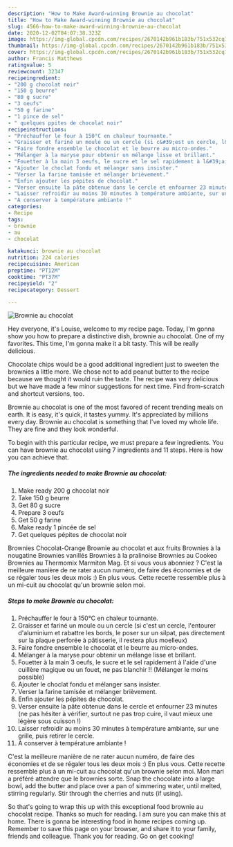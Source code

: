 ```yaml
---
description: "How to Make Award-winning Brownie au chocolat"
title: "How to Make Award-winning Brownie au chocolat"
slug: 4566-how-to-make-award-winning-brownie-au-chocolat
date: 2020-12-02T04:07:38.323Z
image: https://img-global.cpcdn.com/recipes/2670142b961b183b/751x532cq70/brownie-au-chocolat-photo-principale-de-la-recette.jpg
thumbnail: https://img-global.cpcdn.com/recipes/2670142b961b183b/751x532cq70/brownie-au-chocolat-photo-principale-de-la-recette.jpg
cover: https://img-global.cpcdn.com/recipes/2670142b961b183b/751x532cq70/brownie-au-chocolat-photo-principale-de-la-recette.jpg
author: Francis Matthews
ratingvalue: 5
reviewcount: 32347
recipeingredient:
- "200 g chocolat noir"
- "150 g beurre"
- "80 g sucre"
- "3 oeufs"
- "50 g farine"
- "1 pince de sel"
- " quelques ppites de chocolat noir"
recipeinstructions:
- "Préchauffer le four à 150°C en chaleur tournante."
- "Graisser et fariné un moule ou un cercle (si c&#39;est un cercle, l&#39;entourer d&#39;aluminium et rabattre les bords, le poser sur un silpat, pas directement sur la plaque perforée à pâtisserie, il restera plus moelleux)"
- "Faire fondre ensemble le chocolat et le beurre au micro-ondes."
- "Mélanger à la maryse pour obtenir un mélange lisse et brillant."
- "Fouetter à la main 3 oeufs, le sucre et le sel rapidement à l&#39;aide d&#39;une cuillère magique ou un fouet, ne pas blanchir !! (Mélanger le moins possible)"
- "Ajouter le choclat fondu et mélanger sans insister."
- "Verser la farine tamisée et mélanger brièvement."
- "Enfin ajouter les pépites de chocolat."
- "Verser ensuite la pâte obtenue dans le cercle et enfourner 23 minutes (ne pas hésiter à vérifier, surtout ne pas trop cuire, il vaut mieux une légère sous cuisson !)"
- "Laisser refroidir au moins 30 minutes à température ambiante, sur une grille, puis retirer le cercle."
- "A conserver à température ambiante !"
categories:
- Recipe
tags:
- brownie
- au
- chocolat

katakunci: brownie au chocolat 
nutrition: 224 calories
recipecuisine: American
preptime: "PT12M"
cooktime: "PT37M"
recipeyield: "2"
recipecategory: Dessert

---
```



![Brownie au chocolat](https://img-global.cpcdn.com/recipes/2670142b961b183b/751x532cq70/brownie-au-chocolat-photo-principale-de-la-recette.jpg)

Hey everyone, it's Louise, welcome to my recipe page. Today, I'm gonna show you how to prepare a distinctive dish, brownie au chocolat. One of my favorites. This time, I'm gonna make it a bit tasty. This will be really delicious.

Chocolate chips would be a good additional ingredient just to sweeten the brownies a little more. We chose not to add peanut butter to the recipe because we thought it would ruin the taste. The recipe was very delicious but we have made a few minor suggestions for next time. Find from-scratch and shortcut versions, too.

Brownie au chocolat is one of the most favored of recent trending meals on earth. It is easy, it's quick, it tastes yummy. It's appreciated by millions every day. Brownie au chocolat is something that I've loved my whole life. They are fine and they look wonderful.


To begin with this particular recipe, we must prepare a few ingredients. You can have brownie au chocolat using 7 ingredients and 11 steps. Here is how you can achieve that.

<!--inarticleads1-->

##### The ingredients needed to make Brownie au chocolat:

1. Make ready 200 g chocolat noir
1. Take 150 g beurre
1. Get 80 g sucre
1. Prepare 3 oeufs
1. Get 50 g farine
1. Make ready 1 pincée de sel
1. Get  quelques pépites de chocolat noir


Brownies Chocolat-Orange Brownie au chocolat et aux fruits Brownies à la nougatine Brownies vanillés Brownies à la pralinoise Brownies au Cookeo Brownies au Thermomix Marmiton Mag. Et si vous vous abonniez ? C&#39;est la meilleure manière de ne rater aucun numéro, de faire des économies et de se régaler tous les deux mois :) En plus vous. Cette recette ressemble plus à un mi-cuit au chocolat qu&#39;un brownie selon moi. 

<!--inarticleads2-->

##### Steps to make Brownie au chocolat:

1. Préchauffer le four à 150°C en chaleur tournante.
1. Graisser et fariné un moule ou un cercle (si c&#39;est un cercle, l&#39;entourer d&#39;aluminium et rabattre les bords, le poser sur un silpat, pas directement sur la plaque perforée à pâtisserie, il restera plus moelleux)
1. Faire fondre ensemble le chocolat et le beurre au micro-ondes.
1. Mélanger à la maryse pour obtenir un mélange lisse et brillant.
1. Fouetter à la main 3 oeufs, le sucre et le sel rapidement à l&#39;aide d&#39;une cuillère magique ou un fouet, ne pas blanchir !! (Mélanger le moins possible)
1. Ajouter le choclat fondu et mélanger sans insister.
1. Verser la farine tamisée et mélanger brièvement.
1. Enfin ajouter les pépites de chocolat.
1. Verser ensuite la pâte obtenue dans le cercle et enfourner 23 minutes (ne pas hésiter à vérifier, surtout ne pas trop cuire, il vaut mieux une légère sous cuisson !)
1. Laisser refroidir au moins 30 minutes à température ambiante, sur une grille, puis retirer le cercle.
1. A conserver à température ambiante !


C&#39;est la meilleure manière de ne rater aucun numéro, de faire des économies et de se régaler tous les deux mois :) En plus vous. Cette recette ressemble plus à un mi-cuit au chocolat qu&#39;un brownie selon moi. Mon mari a préféré attendre que le brownies sorte. Snap the chocolate into a large bowl, add the butter and place over a pan of simmering water, until melted, stirring regularly. Stir through the cherries and nuts (if using). 

So that's going to wrap this up with this exceptional food brownie au chocolat recipe. Thanks so much for reading. I am sure you can make this at home. There is gonna be interesting food in home recipes coming up. Remember to save this page on your browser, and share it to your family, friends and colleague. Thank you for reading. Go on get cooking!
